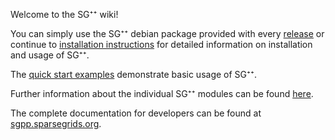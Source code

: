 Welcome to the SG⁺⁺ wiki!

You can simply use the SG⁺⁺ debian package provided with every [release](https://github.com/SGpp/SGpp/releases) or continue to [installation instructions](https://github.com/SGpp/SGpp/wiki/Installation) for detailed information on installation and usage of SG⁺⁺.

The [quick start examples](https://github.com/SGpp/SGpp/wiki/Quick-Start) demonstrate basic usage of SG⁺⁺.

Further information about the individual SG⁺⁺ modules can be found [here](https://github.com/SGpp/SGpp/wiki/Modules).

The complete documentation for developers can be found at [sgpp.sparsegrids.org](http://sgpp.sparsegrids.org/development.html).


